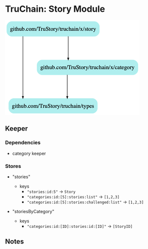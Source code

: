 # TruChain: Story Module

![](dep.png)

## Keeper

### Dependencies
* category keeper

### Stores
* "stories"
    * keys
        * `"stories:id:5"` -> `Story`
        * `"categories:id:[5]:stories:list"` -> `[1,2,3]`
        * `"categories:id:[5]:stories:challenged:list"` -> `[1,2,3]`

* "storiesByCategory"
    * keys
        * `"categories:id:[ID]:stories:id:[ID]"` -> `[StoryID]`

## Notes


